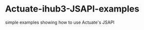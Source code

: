 Actuate-ihub3-JSAPI-examples
============================

simple examples showing how to use Actuate's JSAPI
